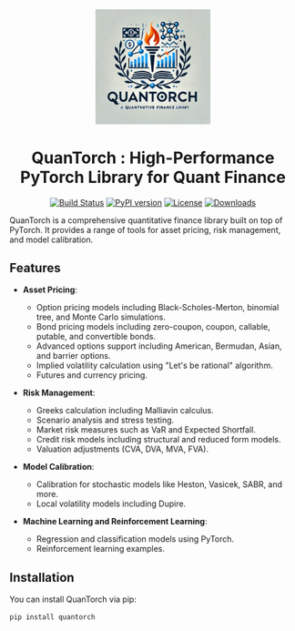 <div align=center>
<img src="assets/img/quantorch_logo.png" width="40%" loc>

# QuanTorch : High-Performance PyTorch Library for Quant Finance

[![Build Status](https://img.shields.io/github/actions/workflow/status/jialuechen/quantorch/python-package.yml)](https://github.com/jialuechen/quantorch/actions)
[![PyPI version](https://img.shields.io/pypi/v/quantorch)](https://pypi.org/project/quantorch/)
[![License](https://img.shields.io/github/license/jialuechen/quantorch)](https://github.com/jialuechen/quantorch/blob/main/LICENSE)
[![Downloads](https://img.shields.io/pypi/dm/quantorch)](https://pypi.org/project/quantorch/)

</div>

QuanTorch is a comprehensive quantitative finance library built on top of PyTorch. It provides a range of tools for asset pricing, risk management, and model calibration.

## Features

- **Asset Pricing**:
  - Option pricing models including Black-Scholes-Merton, binomial tree, and Monte Carlo simulations.
  - Bond pricing models including zero-coupon, coupon, callable, putable, and convertible bonds.
  - Advanced options support including American, Bermudan, Asian, and barrier options.
  - Implied volatility calculation using "Let's be rational" algorithm.
  - Futures and currency pricing.

- **Risk Management**:
  - Greeks calculation including Malliavin calculus.
  - Scenario analysis and stress testing.
  - Market risk measures such as VaR and Expected Shortfall.
  - Credit risk models including structural and reduced form models.
  - Valuation adjustments (CVA, DVA, MVA, FVA).

- **Model Calibration**:
  - Calibration for stochastic models like Heston, Vasicek, SABR, and more.
  - Local volatility models including Dupire.

- **Machine Learning and Reinforcement Learning**:
  - Regression and classification models using PyTorch.
  - Reinforcement learning examples.

## Installation

You can install QuanTorch via pip:

```bash
pip install quantorch